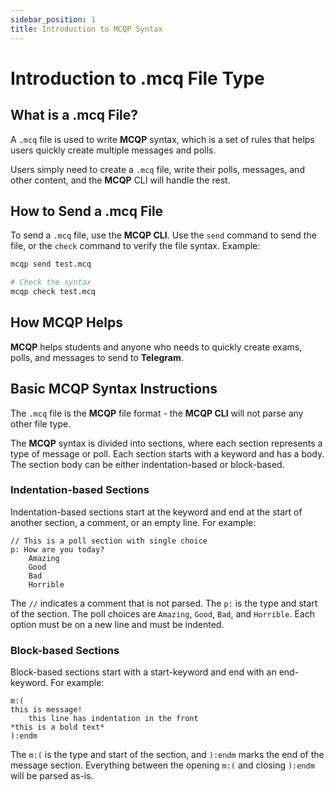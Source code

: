 ```yaml
---
sidebar_position: 1
title: Introduction to MCQP Syntax
---
```


# Introduction to .mcq File Type
## What is a .mcq File?
A `.mcq` file is used to write **MCQP** syntax, which is a set of rules that helps users quickly create multiple messages and polls.

Users simply need to create a `.mcq` file, write their polls, messages, and other content, and the **MCQP** CLI will handle the rest.

## How to Send a .mcq File
To send a `.mcq` file, use the **MCQP CLI**. Use the `send` command to send the file, or the `check` command to verify the file syntax. Example:
```bash
mcqp send test.mcq

# Check the syntax
mcqp check test.mcq
```

## How MCQP Helps
**MCQP** helps students and anyone who needs to quickly create exams, polls, and messages to send to **Telegram**.

## Basic MCQP Syntax Instructions
The `.mcq` file is the **MCQP** file format - the **MCQP CLI** will not parse any other file type.

The **MCQP** syntax is divided into sections, where each section represents a type of message or poll. 
Each section starts with a keyword and has a body. The section body can be either indentation-based or block-based.

### Indentation-based Sections
Indentation-based sections start at the keyword and end at the start of another section, a comment, or an empty line. For example:
```mcq title="test.mcq"
// This is a poll section with single choice
p: How are you today?
    Amazing 
    Good
    Bad
    Horrible
```
The `//` indicates a comment that is not parsed. The `p:` is the type and start of the section. The poll choices are 
`Amazing`, `Good`, `Bad`, and `Horrible`. Each option must be on a new line and must be indented.

### Block-based Sections
Block-based sections start with a start-keyword and end with an end-keyword. For example:
```mcq title="test.mcq"
m:(
this is message!
    this line has indentation in the front
*this is a bold text*
):endm
```
The `m:(` is the type and start of the section, and `):endm` marks the end of the message section. Everything between 
the opening `m:(` and closing `):endm` will be parsed as-is.